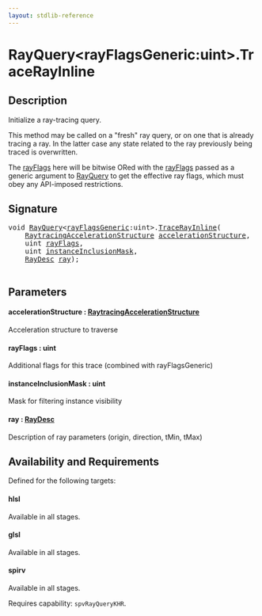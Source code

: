 ```yaml
---
layout: stdlib-reference
---
```


# RayQuery\<rayFlagsGeneric:uint\>\.TraceRayInline

## Description

Initialize a ray-tracing query.

This method may be called on a "fresh" ray query, or
on one that is already tracing a ray. In the latter
case any state related to the ray previously being
traced is overwritten.

The <span class='code'><a href=".html#decl-rayFlags" class="code_param">rayFlags</a></span> here will be bitwise ORed with
the <span class='code'><a href=".html#decl-rayFlags" class="code_param">rayFlags</a></span> passed as a generic argument to
<span class='code'><a href="../index.html" class="code_type">RayQuery</a></span> to get the effective ray flags, which
must obey any API-imposed restrictions.




## Signature 

<pre>
<span class="code_keyword">void</span> <a href="../index.html" class="code_type">RayQuery</a>&lt;<a href="../index.html#decl-rayFlagsGeneric" class="code_var">rayFlagsGeneric</a>:<span class="code_keyword">uint</span>&gt;.<a href=".html">TraceRayInline</a>(
    <a href="../../raytracingaccelerationstructure-0am/index.html" class="code_type">RaytracingAccelerationStructure</a> <a href=".html#decl-accelerationStructure" class="code_param">accelerationStructure</a>,
    <span class="code_keyword">uint</span> <a href=".html#decl-rayFlags" class="code_param">rayFlags</a>,
    <span class="code_keyword">uint</span> <a href=".html#decl-instanceInclusionMask" class="code_param">instanceInclusionMask</a>,
    <a href="../../raydesc-03/index.html" class="code_type">RayDesc</a> <a href=".html#decl-ray" class="code_param">ray</a>);

</pre>

## Parameters

####  <a id="decl-accelerationStructure"></a>accelerationStructure  : [RaytracingAccelerationStructure](../../raytracingaccelerationstructure-0am/index.html)
Acceleration structure to traverse

####  <a id="decl-rayFlags"></a>rayFlags  : uint
Additional flags for this trace (combined with rayFlagsGeneric)

####  <a id="decl-instanceInclusionMask"></a>instanceInclusionMask  : uint
Mask for filtering instance visibility

####  <a id="decl-ray"></a>ray  : [RayDesc](../../raydesc-03/index.html)
Description of ray parameters (origin, direction, tMin, tMax)


## Availability and Requirements

Defined for the following targets:

#### hlsl
Available in all stages.

#### glsl
Available in all stages.

#### spirv
Available in all stages.

Requires capability: `spvRayQueryKHR`.


